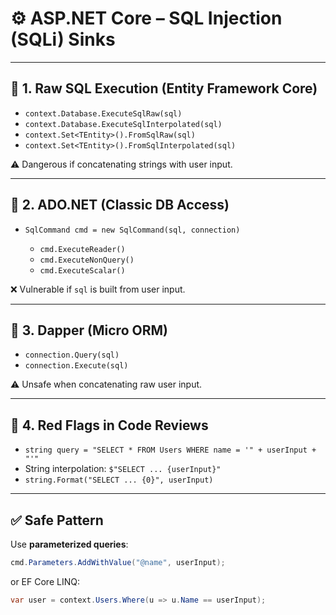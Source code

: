 # ⚙️ **ASP.NET Core – SQL Injection (SQLi) Sinks**

---

## 🔹 1. Raw SQL Execution (Entity Framework Core)

* `context.Database.ExecuteSqlRaw(sql)`
* `context.Database.ExecuteSqlInterpolated(sql)`
* `context.Set<TEntity>().FromSqlRaw(sql)`
* `context.Set<TEntity>().FromSqlInterpolated(sql)`

⚠️ Dangerous if concatenating strings with user input.

---

## 🔹 2. ADO.NET (Classic DB Access)

* `SqlCommand cmd = new SqlCommand(sql, connection)`

  * `cmd.ExecuteReader()`
  * `cmd.ExecuteNonQuery()`
  * `cmd.ExecuteScalar()`

❌ Vulnerable if `sql` is built from user input.

---

## 🔹 3. Dapper (Micro ORM)

* `connection.Query(sql)`
* `connection.Execute(sql)`

⚠️ Unsafe when concatenating raw user input.

---

## 🔹 4. Red Flags in Code Reviews

* `string query = "SELECT * FROM Users WHERE name = '" + userInput + "'"`
* String interpolation: `$"SELECT ... {userInput}"`
* `string.Format("SELECT ... {0}", userInput)`

---

## ✅ Safe Pattern

Use **parameterized queries**:

```csharp
cmd.Parameters.AddWithValue("@name", userInput);
```

or EF Core LINQ:

```csharp
var user = context.Users.Where(u => u.Name == userInput);
```
